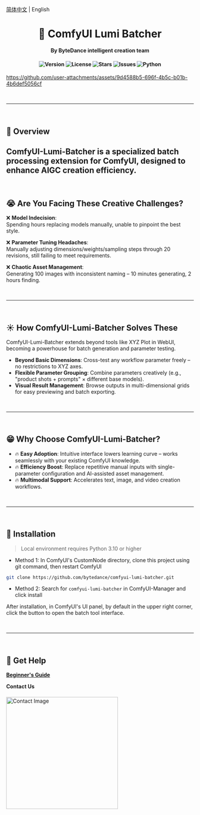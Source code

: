 [简体中文](./README_CN.md) | English

<div align="center">

# 🚀 ComfyUI Lumi Batcher

**By ByteDance intelligent creation team**

<h4 align="center">
<div align="center">
<img src="https://img.shields.io/badge/Version-1.0.0-blue.svg" alt="Version"> 
<img src="https://img.shields.io/badge/License-GPL 3.0-green.svg" alt="License">
<img src="https://img.shields.io/github/stars/bytedance/comfyui-lumi-batcher?color=yellow" alt="Stars">
<img src="https://img.shields.io/github/issues/bytedance/comfyui-lumi-batcher?color=orange" alt="Issues">
<img src="https://img.shields.io/badge/python-3.10%2B-red.svg" alt="Python">
</h4>

</div>

https://github.com/user-attachments/assets/9d4588b5-696f-4b5c-b01b-4b6def5056cf

&nbsp;

---

&nbsp;

## 📌 Overview

## **ComfyUI-Lumi-Batcher is a specialized batch processing extension for ComfyUI, designed to enhance AIGC creation efficiency.**

&nbsp;

## 😭 Are You Facing These Creative Challenges?

❌ **Model Indecision**:  
Spending hours replacing models manually, unable to pinpoint the best style.

❌ **Parameter Tuning Headaches**:  
Manually adjusting dimensions/weights/sampling steps through 20 revisions, still failing to meet requirements.

❌ **Chaotic Asset Management**:  
Generating 100 images with inconsistent naming – 10 minutes generating, 2 hours finding.

&nbsp;

---

&nbsp;

## ☀️ How ComfyUI-Lumi-Batcher Solves These

ComfyUI-Lumi-Batcher extends beyond tools like XYZ Plot in WebUI, becoming a powerhouse for batch generation and parameter testing.

- **Beyond Basic Dimensions**: Cross-test any workflow parameter freely – no restrictions to XYZ axes.
- **Flexible Parameter Grouping**: Combine parameters creatively (e.g., "product shots + prompts" × different base models).
- **Visual Result Management**: Browse outputs in multi-dimensional grids for easy previewing and batch exporting.

&nbsp;

---

&nbsp;

## 😁 Why Choose ComfyUI-Lumi-Batcher?

- 🔥 **Easy Adoption**: Intuitive interface lowers learning curve – works seamlessly with your existing ComfyUI knowledge.
- 🔥 **Efficiency Boost**: Replace repetitive manual inputs with single-parameter configuration and AI-assisted asset management.
- 🔥 **Multimodal Support**: Accelerates text, image, and video creation workflows.

&nbsp;

---

&nbsp;

## 🚀 Installation

> Local environment requires Python 3.10 or higher

- Method 1: In ComfyUI's CustomNode directory, clone this project using git command, then restart ComfyUI

```bash
git clone https://github.com/bytedance/comfyui-lumi-batcher.git
```

- Method 2: Search for `comfyui-lumi-batcher` in ComfyUI-Manager and click install

After installation, in ComfyUI's UI panel, by default in the upper right corner, click the button to open the batch tool interface.

&nbsp;

---

&nbsp;

## 🤝 Get Help

**[Beginner's Guide](https://bytedance.larkoffice.com/docx/LGLWdPIj8ooQyxxMAOQcWmR8nCh)**

<div style="margin-bottom:20px;font-weight: bold;">
  Contact Us
</div>
<img alt="Contact Image" src="https://github.com/user-attachments/assets/b24c1e8c-dba8-47ed-9ad4-ed197f57301b" width="300" style="height:auto;" />
